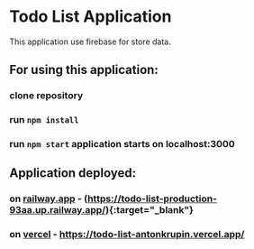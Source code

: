 # Todo List Application

This application use firebase for store data.

## For using this application:

### clone repository

### run `npm install`

### run `npm start` application starts on localhost:3000

## Application deployed:
### on [railway.app](https://railway.app/) - (https://todo-list-production-93aa.up.railway.app/){:target="_blank"}
### on [vercel](https://vercel.com/) - https://todo-list-antonkrupin.vercel.app/
